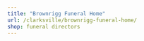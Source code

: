 ```yaml
---
title: "Brownrigg Funeral Home"
url: /clarksville/brownrigg-funeral-home/
shop: funeral directors
---
```

